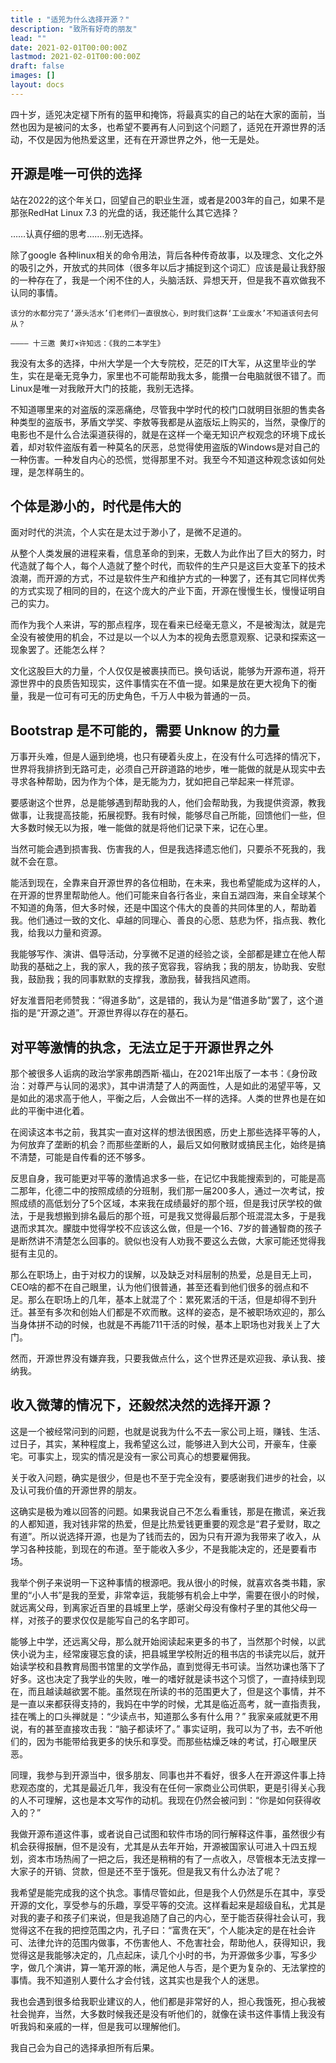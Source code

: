 ```yaml
---
title : "适兕为什么选择开源？"
description: "致所有好奇的朋友"
lead: ""
date: 2021-02-01T00:00:00Z
lastmod: 2021-02-01T00:00:00Z
draft: false
images: []
layout: docs
---
```


四十岁，适兕决定褪下所有的盔甲和掩饰，将最真实的自己的站在大家的面前，当然也因为是被问的太多，也希望不要再有人问到这个问题了，适兕在开源世界的活动，不仅是因为他热爱这里，还有在开源世界之外，他一无是处。

## 开源是唯一可供的选择

站在2022的这个年关口，回望自己的职业生涯，或者是2003年的自己，如果不是那张RedHat Linux 7.3 的光盘的话，我还能什么其它选择？

……认真仔细的思考…….别无选择。

除了google 各种linux相关的命令用法，背后各种传奇故事，以及理念、文化之外的吸引之外，开放式的共同体（很多年以后才捕捉到这个词汇）应该是最让我舒服的一种存在了，我是一个闲不住的人，头脑活跃、异想天开，但是我不喜欢做我不认同的事情。

```
该分的水都分完了‘源头活水’们老师们一直很放心，到时我们这群‘工业废水’不知道该何去何从？

———— 十三邀 黄灯×许知远：《我的二本学生》
```

我没有太多的选择，中州大学是一个大专院校，茫茫的IT大军，从这里毕业的学生，实在是毫无竞争力，家里也不可能帮助我太多，能攢一台电脑就很不错了。而Linux是唯一对我敞开大门的技能，我别无选择。

不知道哪里来的对盗版的深恶痛绝，尽管我中学时代的校门口就明目张胆的售卖各种类型的盗版书，茅盾文学奖、李敖等我都是从盗版坛上购买的，当然，录像厅的电影也不是什么合法渠道获得的，就是在这样一个毫无知识产权观念的环境下成长着，却对软件盗版有着一种莫名的厌恶，总觉得使用盗版的Windows是对自己的一种伤害。一种发自内心的恐慌，觉得那里不对。我至今不知道这种观念该如何处理，是怎样萌生的。

## 个体是渺小的，时代是伟大的

面对时代的洪流，个人实在是太过于渺小了，是微不足道的。

从整个人类发展的进程来看，信息革命的到来，无数人为此作出了巨大的努力，时代造就了每个人，每个人造就了整个时代，而软件的生产只是这巨大变革下的技术浪潮，而开源的方式，不过是软件生产和维护方式的一种罢了，还有其它同样优秀的方式实现了相同的目的，在这个庞大的产业下面，开源在慢慢生长，慢慢证明自己的实力。

而作为我个人来讲，写的那点程序，现在看来已经毫无意义，不是被淘汰，就是完全没有被使用的机会，不过是以一个以人为本的视角去愿意观察、记录和探索这一现象罢了。还能怎么样？

文化这股巨大的力量，个人仅仅是被裹挟而已。换句话说，能够为开源布道，将开源世界中的良质告知现实，这件事情实在不值一提。如果是放在更大视角下的衡量，我是一位可有可无的历史角色，千万人中极为普通的一员。

## Bootstrap 是不可能的，需要 Unknow 的力量

万事开头难，但是人逼到绝境，也只有硬着头皮上，在没有什么可选择的情况下，世界将我排挤到无路可走，必须自己开辟道路的地步，唯一能做的就是从现实中去寻求各种帮助，因为作为个体，是无能为力，犹如把自己举起来一样荒谬。

要感谢这个世界，总是能够遇到帮助我的人，他们会帮助我，为我提供资源，教我做事，让我提高技能，拓展视野。我有时候，能够尽自己所能，回馈他们一些，但大多数时候无以为报，唯一能做的就是将他们记录下来，记在心里。

当然可能会遇到损害我、伤害我的人，但是我选择遗忘他们，只要杀不死我的，我就不会在意。

能活到现在，全靠来自开源世界的各位相助，在未来，我也希望能成为这样的人，在开源的世界里帮助他人。他们可能来自各行各业，来自五湖四海，来自全球某个不知道的角落，但大多时候，还是中国这个伟大的良善的共同体里的人，帮助着我。他们通过一致的文化、卓越的同理心、善良的心愿、慈悲为怀，指点我、教化我，给我以力量和资源。

我能够写作、演讲、倡导活动，分享微不足道的经验之谈，全部都是建立在他人帮助我的基础之上，我的家人，我的孩子宽容我，容纳我；我的朋友，协助我、安慰我，鼓励我；我的同事默默的支撑我，激励我，替我挡风遮雨。

好友淮晋阳老师赞我：“得道多助”，这是错的，我认为是“借道多助”罢了，这个道指的是“开源之道”。开源世界得以存在的基石。

## 对平等激情的执念，无法立足于开源世界之外

那个被很多人诟病的政治学家弗朗西斯·福山，在2021年出版了一本书：《身份政治：对尊严与认同的渴求》，其中讲清楚了人的两面性，人是如此的渴望平等，又是如此的渴求高于他人，平衡之后，人会做出不一样的选择。人类的世界也是在如此的平衡中进化着。

在阅读这本书之前，我其实一直对这样的想法很困惑，历史上那些选择平等的人，为何放弃了垄断的机会？而那些垄断的人，最后又如何散财或搞民主化，始终是搞不清楚，可能是自传看的还不够多。

反思自身，我可能更对平等的激情追求多一些，在记忆中我能搜索到的，可能是高二那年，化德二中的按照成绩的分班制，我们那一届200多人，通过一次考试，按照成绩的高低划分了5个区域，本来我在成绩最好的那个班，但是我讨厌学校的做法，于是我想搬到排名最后的那个班，可是我又觉得最后那个班混混太多，于是我退而求其次。朦胧中觉得学校不应该这么做，但是一个16、7岁的普通智商的孩子是断然讲不清楚怎么回事的。貌似也没有人劝我不要这么去做，大家可能还觉得我挺有主见的。

那么在职场上，由于对权力的误解，以及缺乏对科层制的热爱，总是目无上司，CEO啥的都不在自己眼里，认为他们很普通，甚至还看到他们很多的弱点和不足。那么在职场上的几年，基本上就混了个：累死累活的干活，但是却得不到升迁。甚至有多次和创始人们都是不欢而散。这样的姿态，是不被职场欢迎的，那么当身体拼不动的时候，也就是不再能711干活的时候，基本上职场也对我关上了大门。

然而，开源世界没有嫌弃我，只要我做点什么，这个世界还是欢迎我、承认我、接纳我。

## 收入微薄的情况下，还毅然决然的选择开源？

这是一个被经常问到的问题，也就是说我为什么不去一家公司上班，赚钱、生活、过日子，其实，某种程度上，我希望这么过，能够进入到大公司，开豪车，住豪宅。可事实上，现实的情况是没有一家公司真心的想要雇佣我。

关于收入问题，确实是很少，但是也不至于完全没有，要感谢我们进步的社会，以及认可我价值的开源世界的朋友。

这确实是极为难以回答的问题。如果我说自己不怎么看重钱，那是在撒谎，亲近我的人都知道，我对钱非常的热爱，但是比热爱钱更重要的观念是“君子爱财，取之有道”。所以说选择开源，也是为了钱而去的，因为只有开源为我带来了收入，从学习各种技能，到现在的布道。至于能收入多少，不是我能决定的，还是要看市场。

我举个例子来说明一下这种事情的根源吧。我从很小的时候，就喜欢各类书籍，家里的“小人书”是我的至爱，非常幸运，我能够有机会上中学，需要在很小的时候，就远离父母，到离家近百里的县城里上学，感谢父母没有像村子里的其他父母一样，对孩子的要求仅仅是能写自己的名字即可。

能够上中学，还远离父母，那么就开始阅读起来更多的书了，当然那个时候，以武侠小说为主，经常废寝忘食的读，把县城里学校附近的租书店的书读完以后，就开始读学校和县教育局图书馆里的文学作品，直到觉得无书可读。当然功课也落下了好多。这也决定了我学业的失败，唯一的嗜好就是读书这个习惯了，一直持续到现在，而且越读越欲罢不能。虽然现在所读的书的范围更大了，但是这个事情，并不是一直以来都获得支持的，我妈在中学的时候，尤其是临近高考，就一直指责我，挂在嘴上的口头禅就是：“少读点书，知道那么多有什么用？” 我家亲戚就更不用说，有的甚至直接攻击我：“脑子都读坏了。” 事实证明，我可以为了书，去不听他们的，因为书能带给我更多的快乐和享受。而那些枯燥乏味的考试，打心眼里厌恶。

同理，我参与到开源当中，很多朋友、同事也并不看好，很多人在开源这件事上持悲观态度的，尤其是最近几年，我没有在任何一家商业公司供职，更是引得关心我的人不可理解，这也是本文写作的动机。我现在仍然会被问到：“你是如何获得收入的？”

我做开源布道这件事，或者说自己试图和软件市场的同行解释这件事，虽然很少有机会获得报酬，但不是没有，尤其是从去年开始，开源被国家认可进入十四五规划，资本市场热闹了一把之后，我还是稍稍的有了一点收入，尽管根本无法支撑一大家子的开销、贷款，但是还不至于饿死。但是我又有什么办法了呢？

我希望是能完成我的这个执念。事情尽管如此，但是我个人仍然是乐在其中，享受开源的文化，享受参与的乐趣，享受平等的交流。这样看起来是超级自私，尤其是对我的妻子和孩子们来说，但是我追随了自己的内心，至于能否获得社会认可，我觉得这不在我的把控范围之内，孔子曰：“富贵在天”，个人能决定的是在社会许可、法律允许的范围内做事，不伤害他人、不危害社会，帮助他人，获得知识，我觉得这是我能够决定的，几点起床，读几个小时的书，为开源做多少事，写多少字，做几个演讲，算一笔开源的帐，满足他人与否，是个更为复杂的、无法掌控的事情。我不知道别人要什么才会付钱，这其实也是我个人的迷思。

我也会遇到很多给我职业建议的人，他们都是非常好的人，担心我饿死，担心我被社会抛弃，当然，大多数时候我还是没有听他们的，就像在读书这件事情上我没有听我妈和亲戚的一样，但是我可以理解他们。

我自己会为自己的选择承担所有后果。